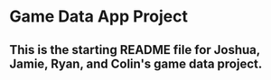 # Game Data App Project

## This is the starting README file for Joshua, Jamie, Ryan, and Colin's game data project.